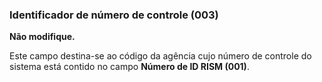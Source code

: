 ### Identificador de número de controle (003)
**Não modifique.**

Este campo destina-se ao código da agência cujo número de controle do sistema está contido no campo **Número de ID RISM (001)**.
